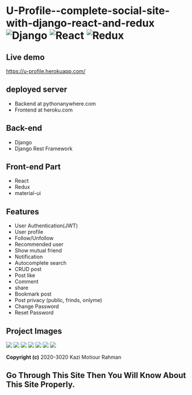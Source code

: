 # U-Profile--complete-social-site-with-django-react-and-redux ![Django](https://img.shields.io/badge/-Django-%23092E20?style=flat-square&logo=React&logoColor=white) ![React](https://img.shields.io/badge/-React-%23092E20?style=flat-square&logo=React&logoColor=white) ![Redux](https://img.shields.io/badge/-Redux-%23092E20?style=flat-square&logo=Redux&logoColor=white)


## Live demo
https://u-profile.herokuapp.com/

## deployed server
* Backend at pythonanywhere.com
* Frontend at heroku.com

## Back-end
* Django
* Django Rest Framework
## Front-end Part
* React
* Redux
* material-ui

## Features
* User Authentication(JWT)
* User profile
* Follow/Unfollow
* Recommended user
* Show mutual friend 
* Notification
* Autocomplete search
* CRUD post
* Post like
* Comment
* share
* Bookmark post
* Post privacy (public, frinds, onlyme)
* Change Password
* Reset Password 

## Project Images
![](images/up1.PNG)
![](images/up2.PNG)
![](images/up3.PNG)
![](images/up4.PNG)
![](images/up5.PNG)
![](images/up6.PNG)
![](images/up7.PNG)


**Copyright (c)** 2020-3020 Kazi Motiour Rahman
## Go Through This Site Then You Will Know About This Site Properly.
